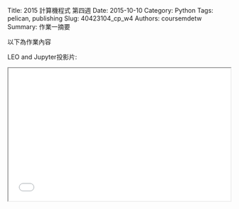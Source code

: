 Title: 2015 計算機程式 第四週
Date: 2015-10-10
Category: Python
Tags: pelican, publishing
Slug: 40423104_cp_w4
Authors: coursemdetw
Summary: 作業一摘要

以下為作業內容

LEO and Jupyter投影片:

<iframe src="40423104_cp_w4_p.html" width="500" height="300"></iframe>
